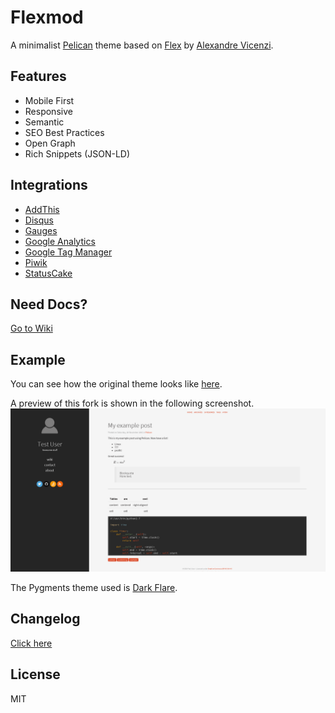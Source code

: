 # Flexmod

A minimalist [Pelican](http://blog.getpelican.com/) theme based on [Flex](https://github.com/alexandrevicenzi/Flex) by [Alexandre Vicenzi](https://github.com/alexandrevicenzi).


## Features

- Mobile First
- Responsive
- Semantic
- SEO Best Practices
- Open Graph
- Rich Snippets (JSON-LD)

## Integrations

- [AddThis](http://www.addthis.com/)
- [Disqus](https://disqus.com/)
- [Gauges](http://get.gaug.es/)
- [Google Analytics](https://www.google.com/analytics/web/)
- [Google Tag Manager](https://www.google.com/tagmanager/)
- [Piwik](http://piwik.org/)
- [StatusCake](https://www.statuscake.com/)

## Need Docs?

[Go to Wiki](https://github.com/alexandrevicenzi/Flex/wiki)

## Example

You can see how the original theme looks like [here](https://blog.alexandrevicenzi.com/flex-pelican-theme.html).

A preview of this fork is shown in the following screenshot.
![Screenshot](https://github.com/sashw/Flexmod/blob/master/screenshot.png)

The Pygments theme used is [Dark Flare](https://github.com/sashw/pygments-dark-flare).

## Changelog

[Click here](./CHANGELOG.md)

## License

MIT
